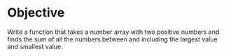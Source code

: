 # Objective

Write a function that takes a number array with two positive numbers and finds the sum of all the numbers between and including the largest value and smallest value.
